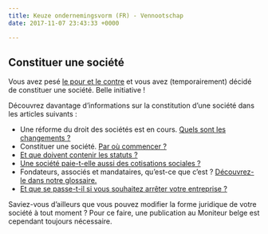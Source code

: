 ```yaml
---
title: Keuze ondernemingsvorm (FR) - Vennootschap
date: 2017-11-07 23:43:33 +0000

---
```

## Constituer une société

Vous avez pesé [le pour et le contre](http://blog.xerius.be/debutant/entreprise-en-personne-physique-ou-societe) et vous avez (temporairement) décidé de constituer une société. Belle initiative !

Découvrez davantage d’informations sur la constitution d’une société dans les articles suivants :

* Une réforme du droit des sociétés est en cours. [Quels sont les changements ?](https://blog.xerius.be/debutant/reforme-du-droit-des-societes-quels-changements)
* Constituer une société. [Par où commencer ?](https://www.xerius.be/fr-be/je-demarre/societe/constituer-societe)
* [Et que doivent contenir les statuts ?](https://blog.xerius.be/debutant/que-doivent-contenir-les-statuts-de-ma-societe)
* [Une société paie-t-elle aussi des cotisations sociales ?](https://www.xerius.be/fr/independants/assurances-sociales/affilier-sa-societe-a-une-caisse-dassurances-sociales/)
* Fondateurs, associés et mandataires, qu’est-ce que c’est ? [Découvrez-le dans notre glossaire.](https://www.xerius.be/fr-be/drive/ondernemingsvorm/ondernemingsvorm-onbepaald/begrippen)
* [Et que se passe-t-il si vous souhaitez arrêter votre entreprise ?](https://www.xerius.be/fr-be/j-ai-demarre/modification-entreprise/cessation-que-faire)

Saviez-vous d’ailleurs que vous pouvez modifier la forme juridique de votre société à tout moment ? Pour ce faire, une publication au Moniteur belge est cependant toujours nécessaire.